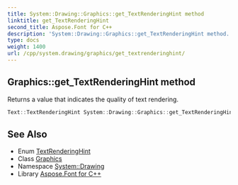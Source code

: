 ```yaml
---
title: System::Drawing::Graphics::get_TextRenderingHint method
linktitle: get_TextRenderingHint
second_title: Aspose.Font for C++
description: 'System::Drawing::Graphics::get_TextRenderingHint method. Returns a value that indicates the quality of text rendering in C++.'
type: docs
weight: 1400
url: /cpp/system.drawing/graphics/get_textrenderinghint/
---
```

## Graphics::get_TextRenderingHint method


Returns a value that indicates the quality of text rendering.

```cpp
Text::TextRenderingHint System::Drawing::Graphics::get_TextRenderingHint()
```

## See Also

* Enum [TextRenderingHint](../../../system.drawing.text/textrenderinghint/)
* Class [Graphics](../)
* Namespace [System::Drawing](../../)
* Library [Aspose.Font for C++](../../../)
